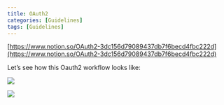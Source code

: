 ```yaml
---
title: OAuth2
categories: [Guidelines]
tags: [Guidelines]
---
```


[https://www.notion.so/OAuth2-3dc156d79089437db7f6becd4fbc222d](https://www.notion.so/OAuth2-3dc156d79089437db7f6becd4fbc222d)


Let’s see how this Oauth2 workflow looks like:


![](https://prod-files-secure.s3.us-west-2.amazonaws.com/9960fb2a-b75e-4bea-a8f9-b00925db1215/3bce41e0-99e8-4ebd-9701-e2bc9cbb79a2/Untitled.png?X-Amz-Algorithm=AWS4-HMAC-SHA256&X-Amz-Content-Sha256=UNSIGNED-PAYLOAD&X-Amz-Credential=ASIAZI2LB466UY66VKYY%2F20250601%2Fus-west-2%2Fs3%2Faws4_request&X-Amz-Date=20250601T202423Z&X-Amz-Expires=3600&X-Amz-Security-Token=IQoJb3JpZ2luX2VjEBEaCXVzLXdlc3QtMiJHMEUCIEfmdKx4Lq0DUb0vdOpzBpcvJE99C9si5C7KvK1phRteAiEA1B3E4DxlwJ36lB5xkAToN1NW1%2B%2BoTI9OPvDfNf9iu9gqiAQI2v%2F%2F%2F%2F%2F%2F%2F%2F%2F%2FARAAGgw2Mzc0MjMxODM4MDUiDCDsHo2ExSfsxrzC2yrcA%2BLUs7hkYyq0mT3YALYjxU9MwPrP0DoOjMmTQOOD3FflYappy%2BMTVmwmejdmbOoyS8AY2czMOd3LJ1R%2FC5kkRgpU1BVxlC3faKzdRAD27yHkH7zuI5G6FGe4YuXHZyE%2FYnyQ%2B53WUeeim5ElnwM0ZbRvz7VrDl5%2FknNq0bsA%2F4ZFvn77jnh2tzeQH0tmb4dMn32ojL5eV%2FPctl5hCsSPPm0oUlj4S22w4BX3U49pmPJBNyozehDC2aZJ%2Fx7sQdT0Vc47OpgU9QB1z%2FJROqebt5cEmjH8q30ZUtuUEE2d%2BXz59aXYMo81BBu7BYzgFP81p4XXNMhJ0n3Vu24wQtqeOZHacuEijIL5Nj%2BmqxkM91821Jru1KUaM77U2RsDr%2BHFl5UGT%2B%2B473GV2Jr%2BGAYzcvxGH9H23CqE1aMbLlP%2BSsCmMz0NxuIJL909DndaHmE2T1VA1Vd1NnDLW8vd%2F5cm7Bl1%2Fue%2BWu2HEWOSMG9kmLQVW8s%2BZCdYkmz94U2JK34qrJHOhDZST03Yn66ktOwekPV8WhY3GWp3vFQrittyfeA3%2FxyO3U0M3wE8ppo1jkZA5zcdK5O9sPQRlaqbbIvQRwQoi%2FHwPZ8ImWLN3sNUQFrjikaaRFelbw%2Bm8lSzMOD98cEGOqUBeCV70d2iUBDXqh5j%2BURnZTTR4I5qTl9FikrBpD3B5dvdkgC4ackB6Rpnzmput1VxjMbU9XWKa4lVq4kUe8iF3zOSy8SoBRZWqTS6FLPxlDgmddWeqFNrlWxqOqFby1SOg%2B93ThuoMFvTl1K7eWi7BgsCTG7ME9fTbZyY3CnmFeEeHe8ZLFT8V%2FRkAOsNck8Eh1qrHO0r%2B6wgBQMoM%2Bqjwx7LP5Dt&X-Amz-Signature=d58a402e7e6ca367adac1243372167d761bfdde46bda06793da3ea0724b531af&X-Amz-SignedHeaders=host&x-id=GetObject)


![](https://prod-files-secure.s3.us-west-2.amazonaws.com/9960fb2a-b75e-4bea-a8f9-b00925db1215/27d32b66-de43-41de-80f7-7edb81d1190f/Untitled.png?X-Amz-Algorithm=AWS4-HMAC-SHA256&X-Amz-Content-Sha256=UNSIGNED-PAYLOAD&X-Amz-Credential=ASIAZI2LB466UY66VKYY%2F20250601%2Fus-west-2%2Fs3%2Faws4_request&X-Amz-Date=20250601T202423Z&X-Amz-Expires=3600&X-Amz-Security-Token=IQoJb3JpZ2luX2VjEBEaCXVzLXdlc3QtMiJHMEUCIEfmdKx4Lq0DUb0vdOpzBpcvJE99C9si5C7KvK1phRteAiEA1B3E4DxlwJ36lB5xkAToN1NW1%2B%2BoTI9OPvDfNf9iu9gqiAQI2v%2F%2F%2F%2F%2F%2F%2F%2F%2F%2FARAAGgw2Mzc0MjMxODM4MDUiDCDsHo2ExSfsxrzC2yrcA%2BLUs7hkYyq0mT3YALYjxU9MwPrP0DoOjMmTQOOD3FflYappy%2BMTVmwmejdmbOoyS8AY2czMOd3LJ1R%2FC5kkRgpU1BVxlC3faKzdRAD27yHkH7zuI5G6FGe4YuXHZyE%2FYnyQ%2B53WUeeim5ElnwM0ZbRvz7VrDl5%2FknNq0bsA%2F4ZFvn77jnh2tzeQH0tmb4dMn32ojL5eV%2FPctl5hCsSPPm0oUlj4S22w4BX3U49pmPJBNyozehDC2aZJ%2Fx7sQdT0Vc47OpgU9QB1z%2FJROqebt5cEmjH8q30ZUtuUEE2d%2BXz59aXYMo81BBu7BYzgFP81p4XXNMhJ0n3Vu24wQtqeOZHacuEijIL5Nj%2BmqxkM91821Jru1KUaM77U2RsDr%2BHFl5UGT%2B%2B473GV2Jr%2BGAYzcvxGH9H23CqE1aMbLlP%2BSsCmMz0NxuIJL909DndaHmE2T1VA1Vd1NnDLW8vd%2F5cm7Bl1%2Fue%2BWu2HEWOSMG9kmLQVW8s%2BZCdYkmz94U2JK34qrJHOhDZST03Yn66ktOwekPV8WhY3GWp3vFQrittyfeA3%2FxyO3U0M3wE8ppo1jkZA5zcdK5O9sPQRlaqbbIvQRwQoi%2FHwPZ8ImWLN3sNUQFrjikaaRFelbw%2Bm8lSzMOD98cEGOqUBeCV70d2iUBDXqh5j%2BURnZTTR4I5qTl9FikrBpD3B5dvdkgC4ackB6Rpnzmput1VxjMbU9XWKa4lVq4kUe8iF3zOSy8SoBRZWqTS6FLPxlDgmddWeqFNrlWxqOqFby1SOg%2B93ThuoMFvTl1K7eWi7BgsCTG7ME9fTbZyY3CnmFeEeHe8ZLFT8V%2FRkAOsNck8Eh1qrHO0r%2B6wgBQMoM%2Bqjwx7LP5Dt&X-Amz-Signature=ded1e8fea5a813234e4153be2f3da152cf9f16bcd4152a69f8180bcdaf60d092&X-Amz-SignedHeaders=host&x-id=GetObject)

